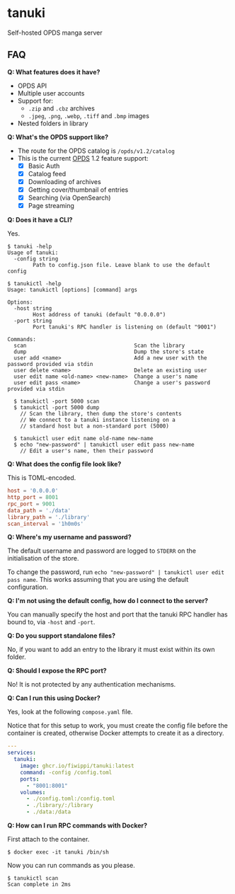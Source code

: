# tanuki
Self-hosted OPDS manga server

## FAQ

**Q: What features does it have?**

- OPDS API
- Multiple user accounts
- Support for:
  - `.zip` and `.cbz` archives
  - `.jpeg`, `.png`, `.webp`, `.tiff` and `.bmp` images
- Nested folders in library

**Q: What's the OPDS support like?**

- The route for the OPDS catalog is `/opds/v1.2/catalog`
- This is the current [OPDS](https://specs.opds.io/) 1.2 feature support:
    - [x] Basic Auth
    - [x] Catalog feed
    - [x] Downloading of archives
    - [x] Getting cover/thumbnail of entries
    - [x] Searching (via OpenSearch)
    - [x] Page streaming

**Q: Does it have a CLI?**

Yes.

```console
$ tanuki -help
Usage of tanuki:
  -config string
        Path to config.json file. Leave blank to use the default config

$ tanukictl -help
Usage: tanukictl [options] [command] args

Options:
  -host string
        Host address of tanuki (default "0.0.0.0")
  -port string
        Port tanuki's RPC handler is listening on (default "9001")

Commands:
  scan                                  Scan the library
  dump                                  Dump the store's state
  user add <name>                       Add a new user with the password provided via stdin
  user delete <name>                    Delete an existing user
  user edit name <old-name> <new-name>  Change a user's name
  user edit pass <name>                 Change a user's password provided via stdin

  $ tanukictl -port 5000 scan
  $ tanukictl -port 5000 dump
    // Scan the library, then dump the store's contents
    // We connect to a tanuki instance listening on a
    // standard host but a non-standard port (5000)

  $ tanukictl user edit name old-name new-name
  $ echo "new-password" | tanukictl user edit pass new-name
    // Edit a user's name, then their password
```

**Q: What does the config file look like?**

This is TOML-encoded.

```toml
host = '0.0.0.0'
http_port = 8001
rpc_port = 9001
data_path = './data'
library_path = './library'
scan_interval = '1h0m0s'
```

**Q: Where's my username and password?**

The default username and password are logged to `STDERR` 
on the initialisation of the store.

To change the password, run `echo "new-password" | tanukictl user edit pass name`. 
This works assuming that you are using the default configuration.

**Q: I'm not using the default config, how do I connect to the server?**

You can manually specify the host and port that the tanuki RPC
handler has bound to, via `-host` and `-port`.

**Q: Do you support standalone files?**

No, if you want to add an entry to the library it must exist
within its own folder.

**Q: Should I expose the RPC port?**

No! It is not protected by any authentication mechanisms.

**Q: Can I run this using Docker?**

Yes, look at the following `compose.yaml` file.

Notice that for this setup to work, you must create the config
file before the container is created, otherwise Docker attempts
to create it as a directory.

```yaml
---
services:
  tanuki:
    image: ghcr.io/fiwippi/tanuki:latest
    command: -config /config.toml
    ports:
      - "8001:8001"
    volumes:
      - ./config.toml:/config.toml
      - ./library/:/library
      - ./data:/data
```

**Q: How can I run RPC commands with Docker?**

First attach to the container.

```console
$ docker exec -it tanuki /bin/sh
```

Now you can run commands as you please.

```console
$ tanukictl scan
Scan complete in 2ms
```
